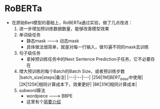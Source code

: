 # RoBERTa

- 在原始Bert模型的基础上，RoBERTa通过实验，做了几点改进：
    1. 进一步增加预训练数据数量，能够改善模型效果
    2. 单词级任务
        - 静态mask ---> 动态mask
        - 具体做法很简单，就是对每一行输入，做10遍不同的mask去训练
    3. 句子级任务
        - 拿掉预训练任务中的Next Sentence Prediction子任务，它不必要存在
    4. 增大预训练的每个Batch的Batch Size，或者预训练步数
        |batch_size|steps|备注|
        |---|---|---|
        |256|1M|$BERT_{base}$中使用|
        |2K|125K|相同计算成本下，效果更好|
        |8K|31K|相同计算成本|
    5. subword算法
        - wordpiece ---> BBPE
        - 这里有个[简要介绍](神经网络/自然语言处理/subword.md)